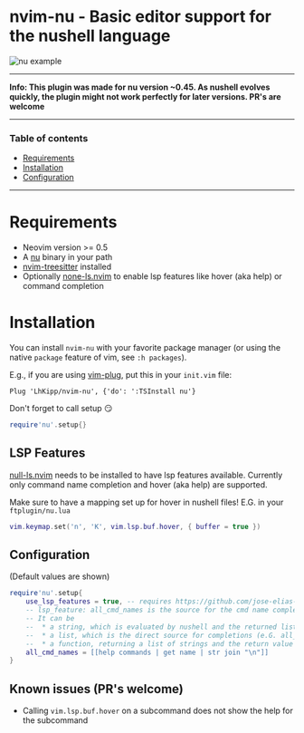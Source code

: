 # nvim-nu - Basic editor support for the nushell language

![nu example](assets/nu-example.png)

---

**Info: This plugin was made for nu version ~0.45. As nushell evolves quickly, the plugin might not work perfectly for later versions. PR's are welcome**

---

### Table of contents

* [Requirements](#requirements)
* [Installation](#installation)
* [Configuration](#installation)
---

# Requirements

- Neovim version >= 0.5
- A [nu](https://github.com/nushell/nushell/releases) binary in your path
- [nvim-treesitter](https://github.com/nvim-treesitter/nvim-treesitter/blob/master/README.md#quickstart) installed
- Optionally [none-ls.nvim](https://github.com/nvimtools/none-ls.nvim) to enable lsp features like hover (aka help) or command completion

# Installation

You can install `nvim-nu` with your favorite package manager (or using the native `package` feature of vim, see `:h packages`).

E.g., if you are using [vim-plug](https://github.com/junegunn/vim-plug), put this in your `init.vim` file:

```vim
Plug 'LhKipp/nvim-nu', {'do': ':TSInstall nu'}
```

Don't forget to call setup :smirk:
```lua
require'nu'.setup{}
```

## LSP Features

[null-ls.nvim](https://github.com/jose-elias-alvarez/null-ls.nvim) needs to be installed to have lsp features available. Currently only command name completion and hover (aka help) are supported.

Make sure to have a mapping set up for hover in nushell files! E.G. in your `ftplugin/nu.lua`
```lua
vim.keymap.set('n', 'K', vim.lsp.buf.hover, { buffer = true })
```

## Configuration
(Default values are shown)
```lua
require'nu'.setup{
    use_lsp_features = true, -- requires https://github.com/jose-elias-alvarez/null-ls.nvim
    -- lsp_feature: all_cmd_names is the source for the cmd name completion.
    -- It can be
    --  * a string, which is evaluated by nushell and the returned list is the source for completions (requires plenary.nvim)
    --  * a list, which is the direct source for completions (e.G. all_cmd_names = {"echo", "to csv", ...})
    --  * a function, returning a list of strings and the return value is used as the source for completions
    all_cmd_names = [[help commands | get name | str join "\n"]]
}
```

## Known issues (PR's welcome)

* Calling `vim.lsp.buf.hover` on a subcommand does not show the help for the subcommand
